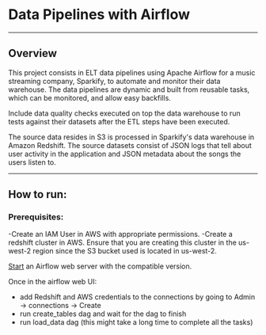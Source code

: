 # Data Pipelines with Airflow

---

## Overview
This project consists in ELT data pipelines using Apache Airflow for a music streaming company, Sparkify,
to automate and monitor their data warehouse. The data pipelines are dynamic and built from reusable tasks,
which can be monitored, and allow easy backfills. 

Include data quality checks executed on top the data warehouse to run tests against their datasets after the ETL
steps have been executed.

The source data resides in S3 is processed in Sparkify's data warehouse in Amazon Redshift. The source datasets
consist of JSON logs that tell about user activity in the application and JSON metadata about the songs the users listen to.

---

## How to run:

### Prerequisites:
-Create an IAM User in AWS with appropriate permissions.
-Create a redshift cluster in AWS. Ensure that you are creating this cluster in the us-west-2 region since the S3
bucket used is located in us-west-2.

[Start](https://airflow.apache.org/docs/apache-airflow/1.10.12/start.html) an Airflow web server with the compatible version.

Once in the airflow web UI:
- add Redshift and AWS credentials to the connections by going to Admin -> connections -> Create
- run create_tables dag and wait for the dag to finish
- run load_data dag (this might take a long time to complete all the tasks)
